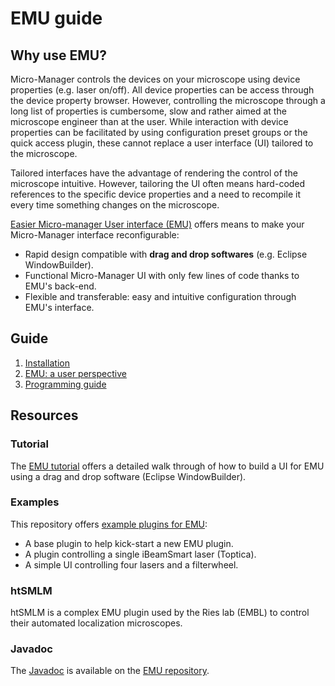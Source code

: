 # EMU guide

## Why use EMU?    <a name="why"></a>  

Micro-Manager controls the devices on your microscope using device properties (e.g. laser on/off). All device properties can be access through the device property browser. However, controlling the microscope through a long list of properties is cumbersome, slow and rather aimed at the microscope engineer than at the user. While interaction with device properties can be facilitated by using configuration preset groups or the quick access plugin, these cannot replace a user interface (UI) tailored to the microscope. 

Tailored interfaces have the advantage of rendering the control of the microscope intuitive. However, tailoring the UI often means hard-coded references to the specific device properties and a need to recompile it every time something changes on the microscope.

[Easier Micro-manager User interface (EMU)]( https://github.com/jdeschamps/EMU ) offers means to make your Micro-Manager interface reconfigurable:

- Rapid design compatible with **drag and drop softwares** (e.g. Eclipse WindowBuilder).
- Functional Micro-Manager UI with only few lines of code thanks to EMU's back-end.
- Flexible and transferable: easy and intuitive configuration through EMU's interface.



## Guide <a name="guide"></a>  

1. [Installation](installation.md)
2. [EMU: a user perspective](userguide.md)
3. [Programming guide](programmingguide.md)

   


## Resources  <a name="resources"></a>  

### Tutorial  <a name="tuto"></a>  

The [EMU tutorial](tutorial) offers a detailed walk through of how to build a UI for EMU using a drag and drop software (Eclipse WindowBuilder). 

### Examples   <a name="expl"></a>  

This repository offers [example plugins for EMU](examples):

- A base plugin to help kick-start a new EMU plugin.
- A plugin controlling a single iBeamSmart laser (Toptica).
- A simple UI controlling four lasers and a filterwheel.

### htSMLM  <a name="htsmlm"></a>    

htSMLM is a complex EMU plugin used by the Ries lab (EMBL) to control their automated localization microscopes. 

### Javadoc<a name="javadoc"></a>    

The [Javadoc]( https://jdeschamps.github.io/EMU/ ) is available on the [EMU repository]( https://github.com/jdeschamps/EMU ).